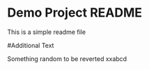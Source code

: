 # Demo Project README

This is a simple readme file

#Additional Text

Something random to be reverted xxabcd